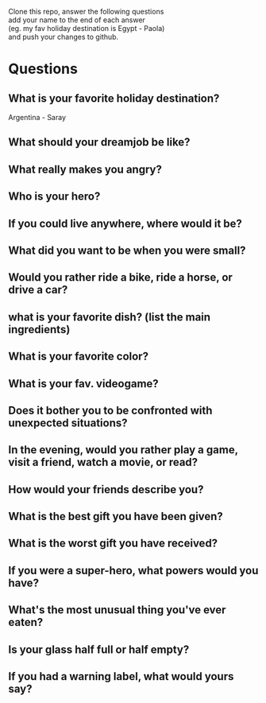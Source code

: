 Clone this repo, answer the following questions \
add your name to the end of each answer \
(eg. my fav holiday destination is Egypt - Paola)\
and push your changes to github.

# Questions

## What is your favorite holiday destination? 
Argentina - Saray
## What should your dreamjob be like?
## What really makes you angry?
## Who is your hero?
## If you could live anywhere, where would it be?
## What did you want to be when you were small?
## Would you rather ride a bike, ride a horse, or drive a car?
## what is your favorite dish? (list the main ingredients)
## What is your favorite color?
## What is your fav. videogame?
## Does it bother you to be confronted with unexpected situations?
## In the evening, would you rather play a game, visit a friend, watch a movie, or read?
## How would your friends describe you?
## What is the best gift you have been given?
## What is the worst gift you have received?
## If you were a super-hero, what powers would you have?
## What's the most unusual thing you've ever eaten?
## Is your glass half full or half empty?
## If you had a warning label, what would yours say?
